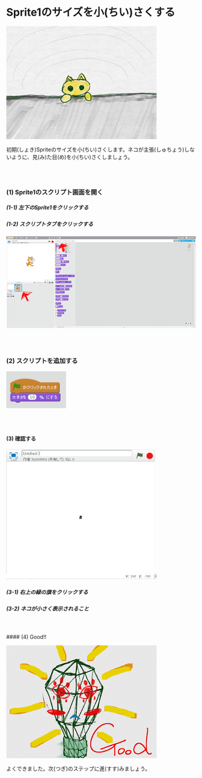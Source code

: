 # Sprite1のサイズを小(ちい)さくする

![](about.png)

初期(しょき)Spriteのサイズを小(ちい)さくします。ネコが主張(しゅちょう)しないように、見(み)た目(め)を小(ちい)さくしましょう。

<br>
<br>

### (1) Sprite1のスクリプト画面を開く
##### (1-1) 左下のSprite1をクリックする
##### (1-2) スクリプトタブをクリックする
![](b001.png)

<br>
<br>

### (2) スクリプトを追加する

![](bs001.png)

<br>
<br>

#### (3) 確認する

![](bc001.png)

##### (3-1) 右上の緑の旗をクリックする
##### (3-2) ネコが小さく表示されること


<br>
<br>
#### (4) Good!!


![](../good.png)

よくできました。次(つぎ)のステップに進(すす)みましょう。

